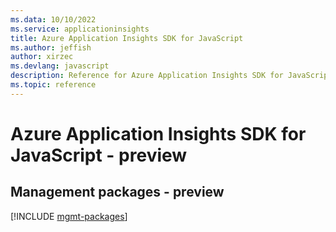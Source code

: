 ```yaml
---
ms.data: 10/10/2022
ms.service: applicationinsights
title: Azure Application Insights SDK for JavaScript
ms.author: jeffish
author: xirzec
ms.devlang: javascript
description: Reference for Azure Application Insights SDK for JavaScript
ms.topic: reference
---
```

# Azure Application Insights SDK for JavaScript - preview

## Management packages - preview
[!INCLUDE [mgmt-packages](application-insights-mgmt-index.md)]